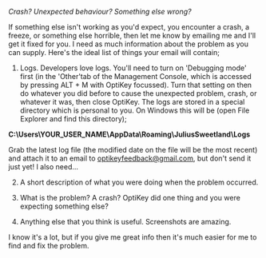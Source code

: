 *Crash? Unexpected behaviour? Something else wrong?*

If something else isn't working as you'd expect, you encounter a crash, a freeze, or something else horrible, then let me know by emailing me and I'll get it fixed for you. I need as much information about the problem as you can supply. Here's the ideal list of things your email will contain;

1. Logs. Developers love logs. You'll need to turn on 'Debugging mode' first (in the 'Other'tab of the Management Console, which is accessed by pressing ALT + M with OptiKey focussed). Turn that setting on then do whatever you did before to cause the unexpected problem, crash, or whatever it was, then close OptiKey. The logs are stored in a special directory which is personal to you. On Windows this will be (open File Explorer and find this directory);

**C:\Users\YOUR_USER_NAME\AppData\Roaming\JuliusSweetland\Logs**

Grab the latest log file (the modified date on the file will be the most recent) and attach it to an email to [optikeyfeedback@gmail.com](mailto:optikeyfeedback@gmail.com), but don't send it just yet! I also need...

2. A short description of what you were doing when the problem occurred.

3. What is the problem? A crash? OptiKey did one thing and you were expecting something else? 

4. Anything else that you think is useful. Screenshots are amazing.

I know it's a lot, but if you give me great info then it's much easier for me to find and fix the problem.